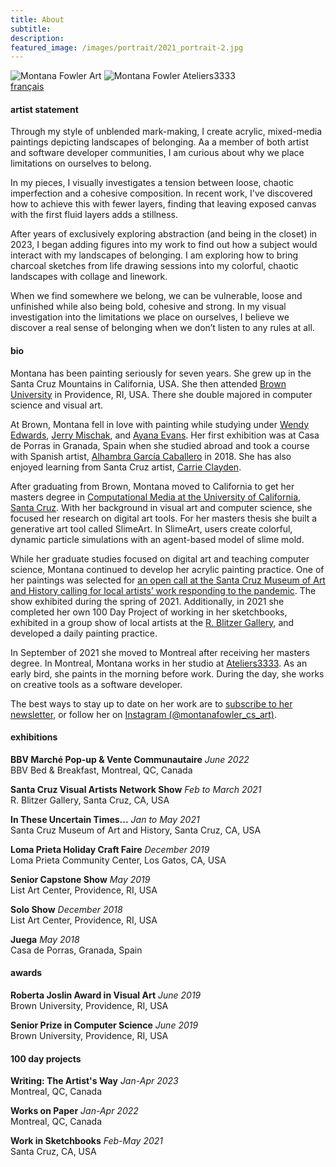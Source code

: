 ```yaml
---
title: About
subtitle:
description:
featured_image: /images/portrait/2021_portrait-2.jpg
---
```


<div class="row">
    <img class="about-img" src="/website/images/portrait/concussion2.jpg" alt="Montana Fowler Art" >
    <img class="about-img" src="/website/images/portrait/ateliers3333.jpg" alt="Montana Fowler Ateliers3333">
</div>
<a href="/website/about-fr">français</a>

#### artist statement

Through my style of unblended mark-making, I create acrylic, mixed-media paintings depicting landscapes of belonging. Aa a member of both artist and software developer communities, I am curious about why we place limitations on ourselves to belong.  

In my pieces, I visually investigates a tension between loose, chaotic imperfection and a cohesive composition. In recent work, I've discovered how to achieve this with fewer layers, finding that leaving exposed canvas with the first fluid layers adds a stillness.  

After years of exclusively exploring abstraction (and being in the closet) in 2023, I began adding figures into my work to find out how a subject would interact with my landscapes of belonging.  I am exploring how to bring charcoal sketches from life drawing sessions into my colorful, chaotic landscapes with collage and linework. 

When we find somewhere we belong, we can be vulnerable, loose and unfinished while also being bold, cohesive and strong.  In my visual investigation into the limitations we place on ourselves, I believe  we discover a real sense of belonging when we don’t listen to any rules at all.

#### bio
Montana has been painting seriously for seven years.  She grew up in the Santa Cruz Mountains in California, USA.  She then attended [Brown University](https://www.brown.edu) in Providence, RI, USA.  There she double majored in computer science and visual art.  

At Brown, Montana fell in love with painting while studying under <a href="https://wendyedwardspainting.com">Wendy Edwards</a>, <a href="https://jerrymischak.com">Jerry Mischak</a>, and <a href="https://www.ayanaevans.com">Ayana Evans</a>.  Her first exhibition was at Casa de Porras in Granada, Spain when she studied abroad and took a course with Spanish artist, <a href="https://www.instagram.com/telasanimadasdealhambra/">Alhambra García Caballero</a> in 2018.  She has also enjoyed learning from Santa Cruz artist, <a href="https://www.carrieclayden.com">Carrie Clayden</a>.

After graduating from Brown, Montana moved to California to get her masters degree in <a href="https://engineering.ucsc.edu/departments/computational-media">Computational Media at the University of California, Santa Cruz</a>.  With her background in visual art and computer science, she focused her research on digital art tools.  For her masters thesis she built a generative art tool called SlimeArt.  In SlimeArt, users create colorful, dynamic particle simulations with an agent-based model of slime mold.

While her graduate studies focused on digital art and teaching computer science, Montana continued to develop her acrylic painting practice.  One of her paintings was selected for [an open call at the Santa Cruz Museum of Art and History calling for local artists’ work responding to the pandemic](https://www.santacruzmah.org/blog/itut).  The show exhibited during the spring of 2021.  Additionally, in 2021 she completed her own 100 Day Project of working in her sketchbooks, exhibited in a group show of local artists at the [R. Blitzer Gallery](https://www.instagram.com/rblitzergallery/?hl=en), and developed a daily painting practice.  

In September of 2021 she moved to Montreal after receiving her masters degree.  In Montreal, Montana works in her studio at [Ateliers3333](https://www.ateliers3333.com). As an early bird, she paints in the morning before work. During the day, she works on creative tools as a software developer.  

The best ways to stay up to date on her work are to <a href="https://montanafowler.us2.list-manage.com/subscribe?u=a53b48a7dada1d1df2268f45c&id=e5121f1348">subscribe to her newsletter</a>, or follow her on <a href="https://www.instagram.com/montanafowler_cs_art/">Instagram (@montanafowler_cs_art)</a>.


#### exhibitions

**BBV Marché Pop-up & Vente Communautaire** *June 2022*  
BBV Bed & Breakfast, Montreal, QC, Canada

**Santa Cruz Visual Artists Network Show** *Feb to March 2021*  
R. Blitzer Gallery, Santa Cruz, CA, USA

**In These Uncertain Times...**  *Jan to May 2021*  
Santa Cruz Museum of Art and History, Santa Cruz, CA, USA

**Loma Prieta Holiday Craft Faire**  *December 2019*  
Loma Prieta Community Center, Los Gatos, CA, USA

**Senior Capstone Show**  *May 2019*  
List Art Center, Providence, RI, USA

**Solo Show**  *December 2018*  
List Art Center, Providence, RI, USA

**Juega**  *May 2018*  
Casa de Porras, Granada, Spain

#### awards

**Roberta Joslin Award in Visual Art** *June 2019*  
Brown University, Providence, RI, USA

**Senior Prize in Computer Science** *June 2019*  
Brown University, Providence, RI, USA


#### 100 day projects

**Writing: The Artist's Way** *Jan-Apr 2023*  
Montreal, QC, Canada

**Works on Paper** *Jan-Apr 2022*  
Montreal, QC, Canada

**Work in Sketchbooks** *Feb-May 2021*  
Santa Cruz, CA, USA
